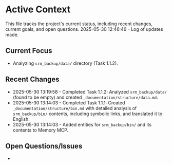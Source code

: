 # Active Context

This file tracks the project's current status, including recent changes, current goals, and open questions.
2025-05-30 12:46:46 - Log of updates made.

## Current Focus

*   Analyzing `srm_backup/data/` directory (Task 1.1.2).

## Recent Changes

*   2025-05-30 13:19:58 - Completed Task 1.1.2: Analyzed `srm_backup/data/` (found to be empty) and created `_documentation/structure/data.md`.
*   2025-05-30 13:14:03 - Completed Task 1.1.1: Created `_documentation/structure/bin.md` with detailed analysis of `srm_backup/bin/` contents, including symbolic links, and translated it to English.
*   2025-05-30 13:14:03 - Added entities for `srm_backup/bin/` and its contents to Memory MCP.

## Open Questions/Issues

*